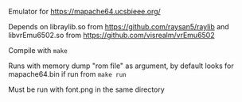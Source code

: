 Emulator for https://mapache64.ucsbieee.org/

Depends on libraylib.so from https://github.com/raysan5/raylib and libvrEmu6502.so from https://github.com/visrealm/vrEmu6502

Compile with ```make```

Runs with memory dump "rom file" as argument, by default looks for mapache64.bin if run from ```make run```

Must be run with font.png in the same directory
